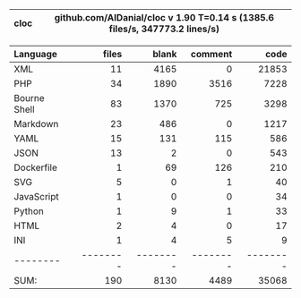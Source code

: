 
cloc|github.com/AlDanial/cloc v 1.90  T=0.14 s (1385.6 files/s, 347773.2 lines/s)
--- | ---

Language|files|blank|comment|code
:-------|-------:|-------:|-------:|-------:
XML|11|4165|0|21853
PHP|34|1890|3516|7228
Bourne Shell|83|1370|725|3298
Markdown|23|486|0|1217
YAML|15|131|115|586
JSON|13|2|0|543
Dockerfile|1|69|126|210
SVG|5|0|1|40
JavaScript|1|0|0|34
Python|1|9|1|33
HTML|2|4|0|17
INI|1|4|5|9
--------|--------|--------|--------|--------
SUM:|190|8130|4489|35068
